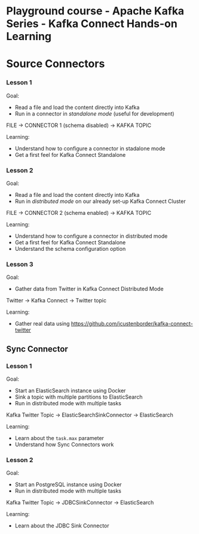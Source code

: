 # Playground course - Apache Kafka Series - Kafka Connect Hands-on Learning

# Source Connectors
### Lesson 1
Goal: 
* Read a file and load the content directly into Kafka
* Run in a connector in *standalone mode* (useful for development)


FILE -> CONNECTOR 1 (schema disabled) -> KAFKA TOPIC

Learning:
* Understand how to configure a connector in stadalone mode
* Get a first feel for Kafka Connect Standalone

### Lesson 2
Goal: 
* Read a file and load the content directly into Kafka
* Run in *distributed mode* on our already set-up Kafka Connect Cluster


FILE -> CONNECTOR 2 (schema enabled) -> KAFKA TOPIC

Learning:
* Understand how to configure a connector in distributed mode
* Get a first feel for Kafka Connect Standalone
* Understand the schema configuration option

### Lesson 3
Goal: 
* Gather data from Twitter in Kafka Connect Distributed Mode

Twitter -> Kafka Connect -> Twitter topic

Learning:
* Gather real data using https://github.com/jcustenborder/kafka-connect-twitter

## Sync Connector
### Lesson 1
Goal:
* Start an ElasticSearch instance using Docker
* Sink a topic with multiple partitions to ElasticSearch
* Run in distributed mode with multiple tasks

Kafka Twitter Topic -> ElasticSearchSinkConnector -> ElasticSearch

Learning:
* Learn about the `task.max` parameter
* Understand how Sync Connectors work

### Lesson 2
Goal:
* Start an PostgreSQL instance using Docker
* Run in distributed mode with multiple tasks

Kafka Twitter Topic -> JDBCSinkConnector -> ElasticSearch

Learning:
* Learn about the JDBC Sink Connector